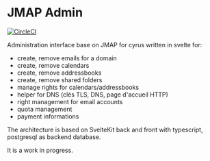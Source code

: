 # JMAP Admin

[![CircleCI](https://dl.circleci.com/status-badge/img/gh/iroco-co/jmap-admin/tree/main.svg?style=svg&circle-token=82ed4175697e4dc50e2df2f13340eaf032a50561)](https://dl.circleci.com/status-badge/redirect/gh/iroco-co/jmap-admin/tree/main)

Administration interface base on JMAP for cyrus written in svelte for:

- create, remove emails for a domain
- create, remove calendars
- create, remove addressbooks
- create, remove shared folders
- manage rights for calendars/addressbooks
- helper for DNS (clés TLS, DNS, page d'accueil HTTP)
- right management for email accounts
- quota management
- payment informations

The architecture is based on SvelteKit back and front with typescript, postgresql as backend database.

It is a work in progress.
